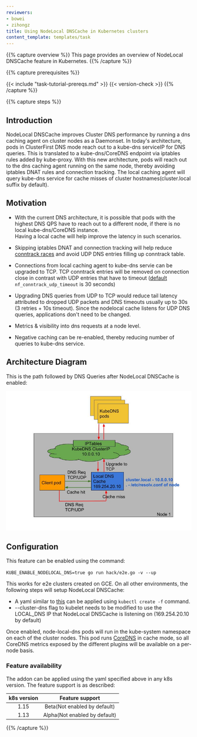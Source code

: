 ```yaml
---
reviewers:
- bowei
- zihongz
title: Using NodeLocal DNSCache in Kubernetes clusters
content_template: templates/task
---
```


{{% capture overview %}}
This page provides an overview of NodeLocal DNSCache feature in Kubernetes.
{{% /capture %}}


{{% capture prerequisites %}}

 {{< include "task-tutorial-prereqs.md" >}} {{< version-check >}}
{{% /capture %}}

 {{% capture steps %}}

## Introduction

NodeLocal DNSCache improves Cluster DNS performance by running a dns caching agent on cluster nodes as a Daemonset. In today's architecture, pods in ClusterFirst DNS mode reach out to a kube-dns serviceIP for DNS queries. This is translated to a kube-dns/CoreDNS endpoint via iptables rules added by kube-proxy. With this new architecture, pods will reach out to the dns caching agent running on the same node, thereby avoiding iptables DNAT rules and connection tracking. The local caching agent will query kube-dns service for cache misses of cluster hostnames(cluster.local suffix by default).


## Motivation

* With the current DNS architecture, it is possible that pods with the highest DNS QPS have to reach out to a different node, if there is no local kube-dns/CoreDNS instance.  
Having a local cache will help improve the latency in such scenarios. 

* Skipping iptables DNAT and connection tracking will help reduce [conntrack races](https://github.com/kubernetes/kubernetes/issues/56903) and avoid UDP DNS entries filling up conntrack table.

* Connections from local caching agent to kube-dns servie can be upgraded to TCP. TCP conntrack entries will be removed on connection close in contrast with UDP entries that have to timeout ([default](https://www.kernel.org/doc/Documentation/networking/nf_conntrack-sysctl.txt) `nf_conntrack_udp_timeout` is 30 seconds)

* Upgrading DNS queries from UDP to TCP would reduce tail latency attributed to dropped UDP packets and DNS timeouts usually up to 30s (3 retries + 10s timeout). Since the nodelocal cache listens for UDP DNS queries, applications don't need to be changed.

* Metrics & visibility into dns requests at a node level.

* Negative caching can be re-enabled, thereby reducing number of queries to kube-dns service.

## Architecture Diagram

This is the path followed by DNS Queries after NodeLocal DNSCache is enabled: 

![ ](nodelocaldns.jpg  "NodeLocal DNSCache")

## Configuration

This feature can be enabled using the command:

`KUBE_ENABLE_NODELOCAL_DNS=true go run hack/e2e.go -v --up`

This works for e2e clusters created on GCE. On all other environments, the following steps will setup NodeLocal DNSCache:
* A yaml similar to [this](https://github.com/kubernetes/kubernetes/blob/master/cluster/addons/dns/nodelocaldns/nodelocaldns.yaml) can be applied using `kubectl create -f` command.
* --cluster-dns flag to kubelet needs to be modified to use the LOCAL_DNS IP that NodeLocal DNSCache is listening on (169.254.20.10 by default)

Once enabled, node-local-dns pods will run in the kube-system namespace on each of the cluster nodes. This pod runs [CoreDNS](https://github.com/coredns/coredns) in cache mode, so all CoreDNS metrics exposed by the different plugins will be available on a per-node basis.

### Feature availability

The addon can be applied using the yaml specified above in any k8s version. The feature support is as described:

| k8s version | Feature support |
| :---------: |:-----------:|
| 1.15 | Beta(Not enabled by default) |
| 1.13 | Alpha(Not enabled by default) |

 {{% /capture %}}
